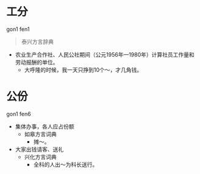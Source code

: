 



# 工分
gon1 fen1
> 泰兴方言辞典
- 农业生产合作社、人民公社期间（公元1956年—1980年）计算社员工作量和劳动报酬的单位。
  - 大呼隆的时候，我一天只挣到10个～，才几角钱。

# 公份
gon1 fen6
+ 集体办事，各人应占份额
  * 如皋方言词典
    - 摊～。
+ 大家出钱请客、送礼
  * 兴化方言词典
    - 全科的人出～为科长送行。
